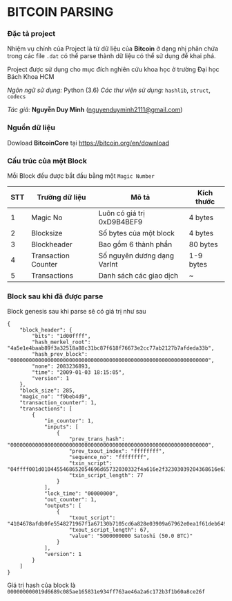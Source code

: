 # BITCOIN PARSING
### Đặc tả project
Nhiệm vụ chính của Project là từ dữ liệu của **Bitcoin** ở dạng nhị phân chứa trong các file ```.dat``` có thể parse thành dữ liệu có thể sử dụng để khai phá.

Project được sử dụng cho mục đích nghiên cứu khoa học ở trường Đại học Bách Khoa HCM

*Ngôn ngữ sử dụng:* Python (3.6)
*Các thư viện sử dụng:* ```hashlib```, ```struct```, ```codecs```

*Tác giả:* **Nguyễn Duy Minh** (nguyenduyminh2111@gmail.com)

### Nguồn dữ liệu
Dowload **BitcoinCore** tại https://bitcoin.org/en/download 

### Cấu trúc của một Block
Mỗi Block đều được bắt đầu bằng một ```Magic Number``` 


| STT | Trường dữ liệu | Mô tả | Kích thước |
| --- | --- | --- | --- |
| 1 | Magic No | Luôn có giá trị 0xD9B4BEF9 | 4 bytes |
| 2 | Blocksize | Số bytes của một block | 4 bytes |
| 3 | Blockheader | Bao gồm 6 thành phần | 80 bytes |
| 4 | Transaction Counter | Số nguyên dương dạng VarInt | 1-9 bytes |
| 5 | Transactions | Danh sách các giao dịch | ~ |


### Block sau khi đã được parse
Block genesis sau khi parse sẽ có giá trị như sau

```
{
    "block_header": {
        "bits": "1d00ffff",
        "hash_merkel_root": "4a5e1e4baab89f3a32518a88c31bc87f618f76673e2cc77ab2127b7afdeda33b",
        "hash_prev_block": "0000000000000000000000000000000000000000000000000000000000000000",
        "none": 2083236893,
        "time": "2009-01-03 18:15:05",
        "version": 1
    },
    "block_size": 285,
    "magic_no": "f9beb4d9",
    "transaction_counter": 1,
    "transactions": [
        {
            "in_counter": 1,
            "inputs": [
                {
                    "prev_trans_hash": "0000000000000000000000000000000000000000000000000000000000000000",
                    "prev_txout_index": "ffffffff",
                    "sequence_no": "ffffffff",
                    "txin_script": "04ffff001d0104455468652054696d65732030332f4a616e2f32303039204368616e63656c6c6f72206f6e206272696e6b206f66207365636f6e64206261696c6f757420666f722062616e6b73",
                    "txin_script_length": 77
                }
            ],
            "lock_time": "00000000",
            "out_counter": 1,
            "outputs": [
                {
                    "txout_script": "4104678afdb0fe5548271967f1a67130b7105cd6a828e03909a67962e0ea1f61deb649f6bc3f4cef38c4f35504e51ec112de5c384df7ba0b8d578a4c702b6bf11d5fac",
                    "txout_script_length": 67,
                    "value": "5000000000 Satoshi (50.0 BTC)"
                }
            ],
            "version": 1
        }
    ]
}
```

Giá trị hash của block là `000000000019d6689c085ae165831e934ff763ae46a2a6c172b3f1b60a8ce26f`
